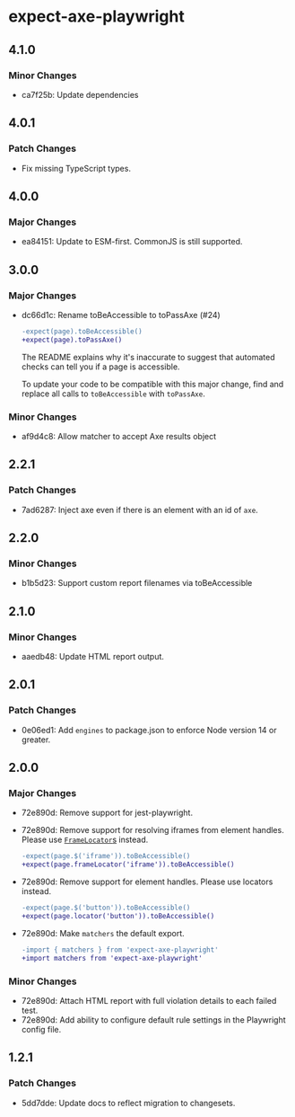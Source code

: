# expect-axe-playwright

## 4.1.0

### Minor Changes

- ca7f25b: Update dependencies

## 4.0.1

### Patch Changes

- Fix missing TypeScript types.

## 4.0.0

### Major Changes

- ea84151: Update to ESM-first. CommonJS is still supported.

## 3.0.0

### Major Changes

- dc66d1c: Rename toBeAccessible to toPassAxe (#24)

  ```diff
  -expect(page).toBeAccessible()
  +expect(page).toPassAxe()
  ```

  The README explains why it's inaccurate to suggest that automated checks can
  tell you if a page is accessible.

  To update your code to be compatible with this major change, find and replace
  all calls to `toBeAccessible` with `toPassAxe`.

### Minor Changes

- af9d4c8: Allow matcher to accept Axe results object

## 2.2.1

### Patch Changes

- 7ad6287: Inject axe even if there is an element with an id of `axe`.

## 2.2.0

### Minor Changes

- b1b5d23: Support custom report filenames via toBeAccessible

## 2.1.0

### Minor Changes

- aaedb48: Update HTML report output.

## 2.0.1

### Patch Changes

- 0e06ed1: Add `engines` to package.json to enforce Node version 14 or greater.

## 2.0.0

### Major Changes

- 72e890d: Remove support for jest-playwright.
- 72e890d: Remove support for resolving iframes from element handles. Please use [`FrameLocator`s](https://playwright.dev/docs/api/class-framelocator) instead.

  ```diff
  -expect(page.$('iframe')).toBeAccessible()
  +expect(page.frameLocator('iframe')).toBeAccessible()
  ```

- 72e890d: Remove support for element handles. Please use locators instead.

  ```diff
  -expect(page.$('button')).toBeAccessible()
  +expect(page.locator('button')).toBeAccessible()
  ```

- 72e890d: Make `matchers` the default export.

  ```diff
  -import { matchers } from 'expect-axe-playwright'
  +import matchers from 'expect-axe-playwright'
  ```

### Minor Changes

- 72e890d: Attach HTML report with full violation details to each failed test.
- 72e890d: Add ability to configure default rule settings in the Playwright config file.

## 1.2.1

### Patch Changes

- 5dd7dde: Update docs to reflect migration to changesets.
